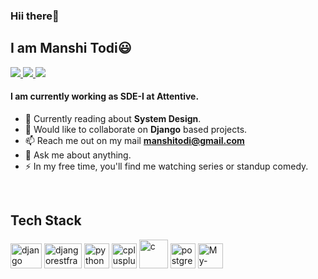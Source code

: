 <h3>Hii there👋</h3>
<h2>I am Manshi Todi😃</h2>

<a href="https://github.com/todi-2000">
  <img src="https://img.shields.io/badge/@manshitodi-30302f?style=flat&logo=github"/>
</a>
<a href="https://twitter.com/manshitodi">
  <img src="https://img.shields.io/badge/@manshitodi-30302f?style=flat&logo=twitter"/>
</a>
<a href="https://www.linkedin.com/in/manshi-todi-a017a2178">
  <img src="https://img.shields.io/badge/@manshitodi-30302f?style=flat&logo=linkedin"/>
</a>
<!-- <a href="https://instagram.com/todi_2000">
  <img src="https://img.shields.io/badge/@manshitodi-30302f?style=flat&logo=instagram"/>
</a> -->

#### I am currently working as SDE-I at Attentive.

- 🔭 Currently reading about **System Design**.
- 👯 Would like to collaborate on **Django** based projects.
- 📫 Reach me out on my mail **manshitodi@gmail.com**
- 💬 Ask me about anything.
- ⚡ In my free time, you'll find me watching series or standup comedy.

<br>
<h2 align="left">Tech Stack</h2>
<p align="left">
<img src="https://www.edgica.com/wp-content/files/django-logo-big.jpg" alt="django" width="50" height="40"/> 
<img src="https://cms-assets.tutsplus.com/uploads/users/45/posts/19786/preview_image/django-rest-framework-wide-retina-preview.gif" alt="djangorestframework" width="60" height="40"/> 
<img src="https://raw.githubusercontent.com/gilbarbara/logos/c122ccfcfdb15d9958a85696ff2460ac3b01f8ca/logos/python.svg" alt="python" width="40" height="40"/> 
<img src="https://raw.githubusercontent.com/gilbarbara/logos/c122ccfcfdb15d9958a85696ff2460ac3b01f8ca/logos/c-plusplus.svg" alt="cplusplus" width="40" height="40"/> 
<img src="https://cdn.iconscout.com/icon/free/png-512/c-programming-569564.png" alt="c" width="46" height="46"/> 
<!-- <img src="https://raw.githubusercontent.com/gilbarbara/logos/c122ccfcfdb15d9958a85696ff2460ac3b01f8ca/logos/html-5.svg" alt="html5" width="40" height="40"/>  -->
<!-- <img src="https://raw.githubusercontent.com/gilbarbara/logos/c122ccfcfdb15d9958a85696ff2460ac3b01f8ca/logos/css-3.svg" alt="css3" width="40" height="40"/>  -->
<!-- <img src="https://raw.githubusercontent.com/gilbarbara/logos/c122ccfcfdb15d9958a85696ff2460ac3b01f8ca/logos/bootstrap.svg" alt="bootstrap" width="40" height="40"/> -->
<!-- <img src="https://raw.githubusercontent.com/gilbarbara/logos/c122ccfcfdb15d9958a85696ff2460ac3b01f8ca/logos/bulma.svg" alt="bulma" width="40" height="40"/>  -->
<!-- <img src="https://raw.githubusercontent.com/gilbarbara/logos/c122ccfcfdb15d9958a85696ff2460ac3b01f8ca/logos/javascript.svg" alt="javascript" width="40" height="40"/>  -->
<img src="https://raw.githubusercontent.com/gilbarbara/logos/c122ccfcfdb15d9958a85696ff2460ac3b01f8ca/logos/postgresql.svg" alt="postgresql" width="40" height="40"/> 
<img src="https://raw.githubusercontent.com/gilbarbara/logos/master/logos/mysql.svg" alt="My-SQL" width="40" height="40"/> 
<!-- <img src="https://raw.githubusercontent.com/gilbarbara/logos/master/logos/figma.svg" alt="Android" width="40" height="40"/>  -->
</p>
<!-- <a href="https://todi-2000.github.io">
  <img src="https://github-readme-stats.vercel.app/api?username=todi-2000&count_private=true" align="center"/>
</a>
<a href="https://todi-2000.github.io">
  <img src="https://github-readme-stats.vercel.app/api/top-langs/?username=todi-2000&layout=compact" align="center"/>
</a> -->

